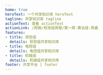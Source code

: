```yaml
---
home: true
heroText: 一个共享知识库 heroText
tagline: 共享知识库 tagline
actionText: 查看 actionText
actionLink: /周报/视觉组周报/第一周-算法组-周鑫
features:
- title: 视觉组
  details: 视觉组共享知识库
- title: 电控组
  details: 电控组共享知识库
- title: 机械组
  details: 机械组共享知识库
footer: 共享平台 | footer
---
```

